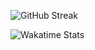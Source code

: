 ![GitHub Streak](https://github-readme-streak-stats.herokuapp.com/?user=Christopher-L-Massie&theme=dark)

![Wakatime Stats](https://github-readme-stats.vercel.app/api/wakatime?username=@ChristopherLMassie&theme=dark)







<!--
**Christopher-L-Massie/Christopher-L-Massie** is a ✨ _special_ ✨ repository because its `README.md` (this file) appears on your GitHub profile.

Here are some ideas to get you started:

- 🔭 I’m currently working on ...
- 🌱 I’m currently learning ...
- 👯 I’m looking to collaborate on ...
- 🤔 I’m looking for help with ...
- 💬 Ask me about ...
- 📫 How to reach me: ...
- 😄 Pronouns: ...
- ⚡ Fun fact: ...
-->
